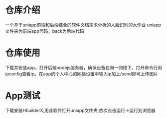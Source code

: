 # 仓库介绍
一个基于uniapp前端和后端结合的软件文档需求分析的人脸识别的大作业
uniapp文件夹为前端app代码，back为后端代码

# 仓库使用
下载并安装app，打开后端nodejs服务器，确保设备在同一网络下，打开命令行用ipconfig查看ip。在app的个人中心的网络设置中输入ip加上/send即可上传图片

# App测试
下载安装HbuilderX,用此软件打开uniapp文件夹,依次点击运行->运行到浏览器

